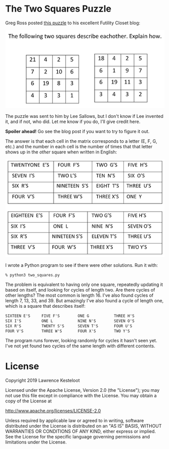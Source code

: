 # The Two Squares Puzzle

Greg Ross posted
[this puzzle](https://www.futilitycloset.com/2019/09/28/the-two-squares-puzzle/)
to his excellent Futility Closet blog:

![puzzle](puzzle.png)

The puzzle was sent to him by Lee Sallows, but I don't know if Lee invented it,
and if not, who did. Let me know if you do, I'll give credit here.

**Spoiler ahead!** Go see the blog post if you want to try to figure it out.

The answer is that each cell in the matrix corresponds to a letter (E,
F, G, etc.) and the number in each cell is the number of times that that
letter shows up in the _other_ square when written in English:

![answer](answer.png)

I wrote a Python program to see if there were other solutions. Run it with:

    % python3 two_squares.py

The problem is equivalent to having only one square, repeatedly updating it
based on itself, and looking for cycles of length two. Are there cycles of
other lengths? The most common is length 16. I've also found cycles of length
7, 13, 33, and 39. But amazingly I've also found a cycle of length one, which
is a square that describes itself:

    SIXTEEN E'S     FIVE F'S        ONE G           THREE H'S
    SIX I'S         ONE L           NINE N'S        SEVEN O'S
    SIX R'S         TWENTY S'S      SEVEN T'S       FOUR U'S
    FOUR V'S        THREE W'S       FOUR X'S        TWO Y'S

The program runs forever, looking randomly for cycles it hasn't seen yet.
I've not yet found two cycles of the same length with different
contents.

# License

Copyright 2019 Lawrence Kesteloot

Licensed under the Apache License, Version 2.0 (the "License");
you may not use this file except in compliance with the License.
You may obtain a copy of the License at

   http://www.apache.org/licenses/LICENSE-2.0

Unless required by applicable law or agreed to in writing, software
distributed under the License is distributed on an "AS IS" BASIS,
WITHOUT WARRANTIES OR CONDITIONS OF ANY KIND, either express or implied.
See the License for the specific language governing permissions and
limitations under the License.
